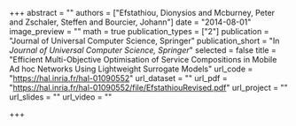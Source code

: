 +++
abstract = ""
authors = ["Efstathiou, Dionysios and Mcburney, Peter and Zschaler, Steffen and Bourcier, Johann"]
date = "2014-08-01"
image_preview = ""
math = true
publication_types = ["2"]
publication = "Journal of Universal Computer Science, Springer"
publication_short = "In *Journal of Universal Computer Science, Springer*"
selected = false
title = "Efficient Multi-Objective Optimisation of Service Compositions in Mobile Ad hoc Networks Using Lightweight Surrogate Models"
url_code = "https://hal.inria.fr/hal-01090552"
url_dataset = ""
url_pdf = "https://hal.inria.fr/hal-01090552/file/EfstathiouRevised.pdf"
url_project = ""
url_slides = ""
url_video = ""

+++
